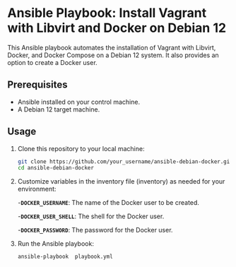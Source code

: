 # Ansible Playbook: Install Vagrant with Libvirt and Docker on Debian 12

This Ansible playbook automates the installation of Vagrant with Libvirt, Docker, and Docker Compose on a Debian 12 system. It also provides an option to create a Docker user.

## Prerequisites

- Ansible installed on your control machine.
- A Debian 12 target machine.

## Usage

1. Clone this repository to your local machine:

   ```bash
   git clone https://github.com/your_username/ansible-debian-docker.git
   cd ansible-debian-docker
   ```
2. Customize variables in the inventory file (inventory) as needed for your environment:

    -**`DOCKER_USERNAME`**: The name of the Docker user to be created.

    -**`DOCKER_USER_SHELL`**: The shell for the Docker user.

    -**`DOCKER_PASSWORD`**: The password for the Docker user.

3. Run the Ansible playbook:

    ```bash
    ansible-playbook  playbook.yml
    ```